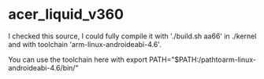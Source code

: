 acer_liquid_v360
================

I checked this source, I could fully compile it with './build.sh aa66' in ./kernel and with toolchain 'arm-linux-androideabi-4.6'.

You can use the toolchain here with export PATH="$PATH:/pathtoarm-linux-androideabi-4.6/bin/"
